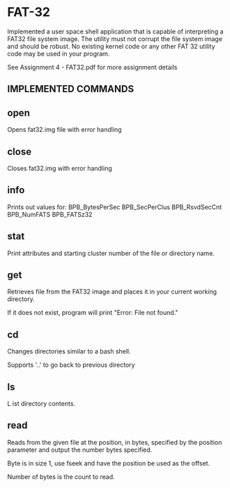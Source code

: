 # FAT-32
 Implemented a user space shell application that is capable of interpreting a FAT32 file system image. The utility must not corrupt the file system image and should be robust. No existing kernel code or any other FAT 32 utility code may be used in your program.


See Assignment 4 - FAT32.pdf for more assignment details


IMPLEMENTED COMMANDS
-----------------------------------------------------------
open <image name>
-----------------------------------------------------------
 Opens fat32.img file with error handling

close <filename>
-----------------------------------------------------------
 Closes fat32.img with error handling

info
-----------------------------------------------------------
 Prints out values for: BPB_BytesPerSec BPB_SecPerClus BPB_RsvdSecCnt BPB_NumFATS BPB_FATSz32

stat <filename>
-----------------------------------------------------------
 Print attributes and starting cluster number of the file or directory name.

get <filename>
-----------------------------------------------------------
 Retrieves file from the FAT32 image and places it in your current working directory. 

 If it does not exist, program will print "Error: File not found."

cd <folder>
-----------------------------------------------------------
 Changes directories similar to a bash shell.  

 Supports '..' to go back to previous directory
 
ls
-----------------------------------------------------------
L ist directory contents.

read <filename>
-----------------------------------------------------------
Reads from the given file at the position, in bytes, specified by the position parameter and output the number bytes specified. 
 
Byte is in size 1, use fseek and have the position be used as the offset. 
 
Number of bytes is the count to read.
